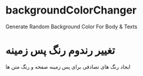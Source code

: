 # backgroundColorChanger
Generate Random Background Color For Body &amp; Texts

# تغییر رندوم رنگ پس زمینه
ایجاد رنگ های تصادفی برای پس زمینه صفحه و رنگ متن ها

<script src="https://raw.githubusercontent.com/sibche2013/backgroundColorChanger/master/BackgroundChanger.js"></script>
